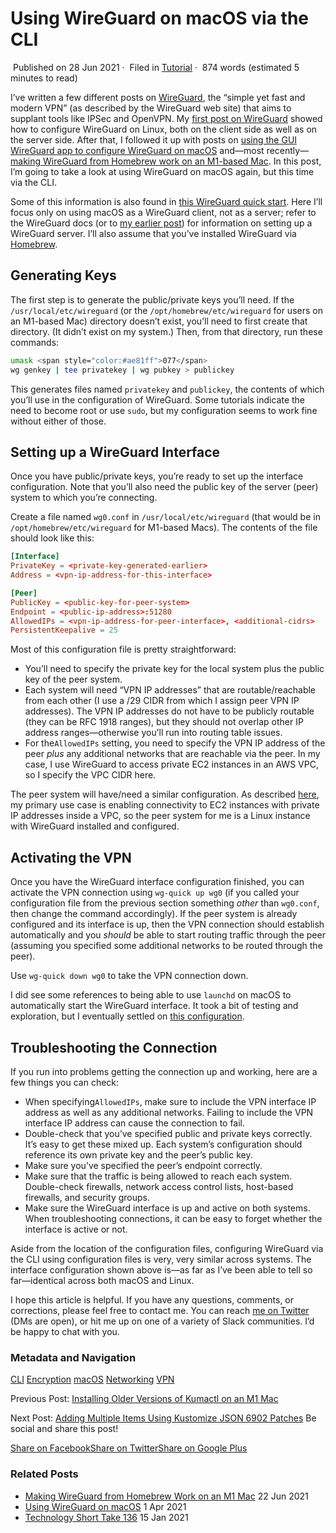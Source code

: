 # Using WireGuard on macOS via the CLI

 Published on 28 Jun 2021 ·
 Filed in [Tutorial](http://blog.scottlowe.org/categories/tutorial) ·
 874 words (estimated 5 minutes to read)

I’ve written a few different posts on [WireGuard](https://www.wireguard.com), the “simple yet fast and modern VPN” (as described by the WireGuard web site) that aims to supplant tools like IPSec and OpenVPN. My [first post on WireGuard](http://blog.scottlowe.org/2021/02/22/setting-up-wireguard-for-aws-vpc-access/) showed how to configure WireGuard on Linux, both on the client side as well as on the server side. After that, I followed it up with posts on [using the GUI WireGuard app to configure WireGuard on macOS](http://blog.scottlowe.org/2021/04/01/using-wireguard-on-macos/) and—most recently— [making WireGuard from Homebrew work on an M1-based Mac](http://blog.scottlowe.org/2021/06/22/making-wireguard-from-homebrew-work-on-an-m1-mac/). In this post, I’m going to take a look at using WireGuard on macOS again, but this time via the CLI.

Some of this information is also found in [this WireGuard quick start](https://www.wireguard.com/quickstart/). Here I’ll focus only on using macOS as a WireGuard client, not as a server; refer to the WireGuard docs (or to [my earlier post](http://blog.scottlowe.org/2021/02/22/setting-up-wireguard-for-aws-vpc-access/)) for information on setting up a WireGuard server. I’ll also assume that you’ve installed WireGuard via [Homebrew](https://brew.sh).

## Generating Keys

The first step is to generate the public/private keys you’ll need. If the `/usr/local/etc/wireguard` (or the `/opt/homebrew/etc/wireguard` for users on an M1-based Mac) directory doesn’t exist, you’ll need to first create that directory. (It didn’t exist on my system.) Then, from that directory, run these commands:

```bash
umask <span style="color:#ae81ff">077</span>
wg genkey | tee privatekey | wg pubkey > publickey

```

This generates files named `privatekey` and `publickey`, the contents of which you’ll use in the configuration of WireGuard. Some tutorials indicate the need to become root or use `sudo`, but my configuration seems to work fine without either of those.

## Setting up a WireGuard Interface

Once you have public/private keys, you’re ready to set up the interface configuration. Note that you’ll also need the public key of the server (peer) system to which you’re connecting.

Create a file named `wg0.conf` in `/usr/local/etc/wireguard` (that would be in `/opt/homebrew/etc/wireguard` for M1-based Macs). The contents of the file should look like this:

```toml
[Interface]
PrivateKey = <private-key-generated-earlier>
Address = <vpn-ip-address-for-this-interface>

[Peer]
PublicKey = <public-key-for-peer-system>
Endpoint = <public-ip-address>:51280
AllowedIPs = <vpn-ip-address-for-peer-interface>, <additional-cidrs>
PersistentKeepalive = 25
```

Most of this configuration file is pretty straightforward:

- You’ll need to specify the private key for the local system plus the public key of the peer system.
- Each system will need “VPN IP addresses” that are routable/reachable from each other (I use a /29 CIDR from which I assign peer VPN IP addresses). The VPN IP addresses do not have to be publicly routable (they can be RFC 1918 ranges), but they should not overlap other IP address ranges—otherwise you’ll run into routing table issues.
- For the`AllowedIPs` setting, you need to specify the VPN IP address of the peer _plus_ any additional networks that are reachable via the peer. In my case, I use WireGuard to access private EC2 instances in an AWS VPC, so I specify the VPC CIDR here.

The peer system will have/need a similar configuration. As described [here](http://blog.scottlowe.org/2021/02/22/setting-up-wireguard-for-aws-vpc-access/), my primary use case is enabling connectivity to EC2 instances with private IP addresses inside a VPC, so the peer system for me is a Linux instance with WireGuard installed and configured.

## Activating the VPN

Once you have the WireGuard interface configuration finished, you can activate the VPN connection using `wg-quick up wg0` (if you called your configuration file from the previous section something _other_ than `wg0.conf`, then change the command accordingly). If the peer system is already configured and its interface is up, then the VPN connection should establish automatically and you _should_ be able to start routing traffic through the peer (assuming you specified some additional networks to be routed through the peer).

Use `wg-quick down wg0` to take the VPN connection down.

I did see some references to being able to use `launchd` on macOS to automatically start the WireGuard interface. It took a bit of testing and exploration, but I eventually settled on [this configuration](http://blog.scottlowe.org/2021/08/04/starting-wireguard-interfaces-automatically-launchd-macos/).

## Troubleshooting the Connection

If you run into problems getting the connection up and working, here are a few things you can check:

- When specifying`AllowedIPs`, make sure to include the VPN interface IP address as well as any additional networks. Failing to include the VPN interface IP address can cause the connection to fail.
- Double-check that you’ve specified public and private keys correctly. It’s easy to get these mixed up. Each system’s configuration should reference its own private key and the peer’s public key.
- Make sure you’ve specified the peer’s endpoint correctly.
- Make sure that the traffic is being allowed to reach each system. Double-check firewalls, network access control lists, host-based firewalls, and security groups.
- Make sure the WireGuard interface is up and active on both systems. When troubleshooting connections, it can be easy to forget whether the interface is active or not.

Aside from the location of the configuration files, configuring WireGuard via the CLI using configuration files is very, very similar across systems. The interface configuration shown above is—as far as I’ve been able to tell so far—identical across both macOS and Linux.

I hope this article is helpful. If you have any questions, comments, or corrections, please feel free to contact me. You can reach [me on Twitter](https://twitter.com/scott_lowe) (DMs are open), or hit me up on one of a variety of Slack communities. I’d be happy to chat with you.

### Metadata and Navigation

[CLI](http://blog.scottlowe.org/tags/cli) [Encryption](http://blog.scottlowe.org/tags/encryption) [macOS](http://blog.scottlowe.org/tags/macos) [Networking](http://blog.scottlowe.org/tags/networking) [VPN](http://blog.scottlowe.org/tags/vpn)

Previous Post: [Installing Older Versions of Kumactl on an M1 Mac](https://blog.scottlowe.org/2021/06/25/installing-older-versions-of-kumactl-on-an-m1-mac/)

Next Post: [Adding Multiple Items Using Kustomize JSON 6902 Patches](https://blog.scottlowe.org/2021/07/07/adding-multiple-items-using-kustomize-json-6902-patches/)
Be social and share this post!

[Share on Facebook](https://www.facebook.com/sharer/sharer.php?u=https%3a%2f%2fblog.scottlowe.org%2f2021%2f06%2f28%2fusing-wireguard-on-mac-via-cli%2f "Share on Facebook")[Share on Twitter](https://twitter.com/intent/tweet?url=https%3a%2f%2fblog.scottlowe.org%2f2021%2f06%2f28%2fusing-wireguard-on-mac-via-cli%2f&text=Using%20WireGuard%20on%20macOS%20via%20the%20CLI "Share on Twitter")[Share on Google Plus](https://plus.google.com/share?url=https%3a%2f%2fblog.scottlowe.org%2f2021%2f06%2f28%2fusing-wireguard-on-mac-via-cli%2f "Share on Google Plus")

### Related Posts

- [Making WireGuard from Homebrew Work on an M1 Mac](http://blog.scottlowe.org/2021/06/22/making-wireguard-from-homebrew-work-on-an-m1-mac/) 22 Jun 2021
- [Using WireGuard on macOS](http://blog.scottlowe.org/2021/04/01/using-wireguard-on-macos/) 1 Apr 2021
- [Technology Short Take 136](http://blog.scottlowe.org/2021/01/15/technology-short-take-136/) 15 Jan 2021

